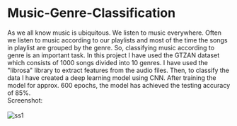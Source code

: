 # Music-Genre-Classification
As we all know music is ubiquitous. We listen to music everywhere.
Often we listen to music according to our playlists and most of the time the songs in playlist are grouped by the genre.
So, classifying music according to genre is an important task.
In this project I have used the GTZAN dataset which consists of 1000 songs divided into 10 genres.
I have used the "librosa" library to extract features from the audio files.
Then, to classify the data I have created a deep learning model using CNN.
After training the model for approx. 600 epochs, the model has achieved the testing accuracy of 85%.
<br />
Screenshot: <br/><br/>
![ss1](https://user-images.githubusercontent.com/66072201/150964269-de0a0124-15da-42ff-985a-eff627bfb8d2.jpg)
